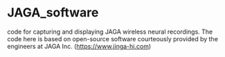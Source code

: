 # JAGA_software
code for capturing and displaying JAGA wireless neural recordings. The code here is based on open-source software courteously provided by the engineers at JAGA Inc. (https://www.jinga-hi.com) 

